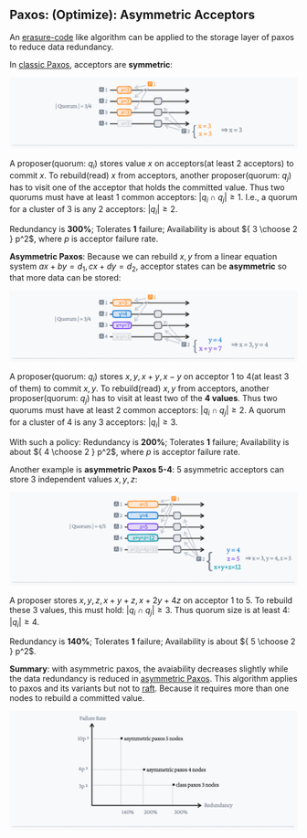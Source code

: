 ## Paxos: (Optimize): Asymmetric Acceptors

An [erasure-code](https://en.wikipedia.org/wiki/Erasure_code) like algorithm can be applied to the storage layer of
paxos to reduce data redundancy.

In [classic Paxos](http://lamport.azurewebsites.net/pubs/pubs.html#paxos-simple),
acceptors are **symmetric**:

![classic](asymmetric-paxos-classic.jpeg)

A proposer(quorum: $q_i$) stores value $x$ on acceptors(at least 2 acceptors) to commit $x$.
To rebuild(read) $x$ from acceptors, another proposer(quorum: $q_j$) has to visit one of the acceptor that holds the committed value.
Thus two quorums must have at least 1 common acceptors: $|q_i \cap q_j| \ge 1$.
I.e., a quorum for a cluster of 3 is any 2 acceptors: $|q_i| \ge 2$.

Redundancy is **300%**; Tolerates **1** failure; Availability is about ${ 3 \choose 2  } p^2$, where $p$ is acceptor failure rate.



**Asymmetric Paxos**:
Because we can rebuild $x, y$ from a linear equation system $ax+by=d_1, cx+dy=d_2$,
acceptor states can be **asymmetric** so that more data can be stored:

![ec](asymmetric-paxos-ec.jpeg)


A proposer(quorum: $q_i$) stores $x, y, x+y, x-y$ on acceptor 1 to 4(at least 3 of them) to commit $x, y$.
To rebuild(read) $x, y$ from acceptors, another proposer(quorum: $q_j$) has to visit at least two of the **4 values**.
Thus two quorums must have at least 2 common acceptors: $|q_i \cap q_j| \ge 2$.
A quorum for a cluster of 4 is any 3 acceptors: $|q_i| \ge 3$.

With such a policy: Redundancy is **200%**; Tolerates **1** failure; Availability is about ${ 4 \choose 2  } p^2$, where $p$ is acceptor failure rate.



Another example is **asymmetric Paxos 5-4**: 5 asymmetric acceptors can store 3 independent values
$x, y, z$:

![ec53](asymmetric-paxos-ec-53.jpeg)

A proposer stores $x, y, z, x+y+z, x+2y+4z$ on acceptor 1 to 5.
To rebuild these 3 values, this must hold: $|q_i \cap q_j| \ge 3$.
Thus quorum size is at least 4: $|q_i| \ge 4$.

Redundancy is **140%**; Tolerates **1** failure; Availability is about ${ 5 \choose 2  } p^2$.



**Summary**: with asymmetric paxos, the avaiability decreases slightly while the data redundancy is reduced in [asymmetric Paxos](https://github.com/drmingdrmer/consensus-essence/blob/main/src/list/asymmetric-paxos.md).
This algorithm applies to paxos and its variants but not to [raft](https://raft.github.io/).
Because it requires more than one nodes to rebuild a committed value.

![chart](asymmetric-paxos-chart.jpeg)
